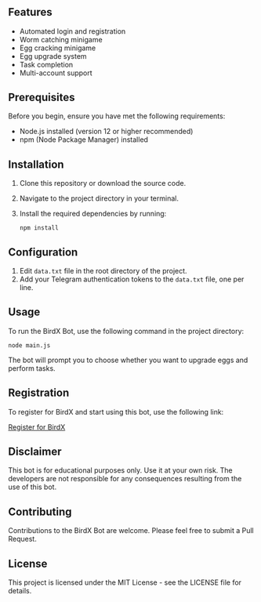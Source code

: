 # 
## Features

- Automated login and registration
- Worm catching minigame
- Egg cracking minigame
- Egg upgrade system
- Task completion
- Multi-account support

## Prerequisites

Before you begin, ensure you have met the following requirements:

- Node.js installed (version 12 or higher recommended)
- npm (Node Package Manager) installed

## Installation

1. Clone this repository or download the source code.
2. Navigate to the project directory in your terminal.
3. Install the required dependencies by running:

   ```
   npm install
   ```

## Configuration

1. Edit `data.txt` file in the root directory of the project.
2. Add your Telegram authentication tokens to the `data.txt` file, one per line.

## Usage

To run the BirdX Bot, use the following command in the project directory:

```
node main.js
```

The bot will prompt you to choose whether you want to upgrade eggs and perform tasks.

## Registration

To register for BirdX and start using this bot, use the following link:

[Register for BirdX](https://t.me/birdx2_bot/birdx?startapp=1053810898)

## Disclaimer

This bot is for educational purposes only. Use it at your own risk. The developers are not responsible for any consequences resulting from the use of this bot.

## Contributing

Contributions to the BirdX Bot are welcome. Please feel free to submit a Pull Request.

## License

This project is licensed under the MIT License - see the LICENSE file for details.
